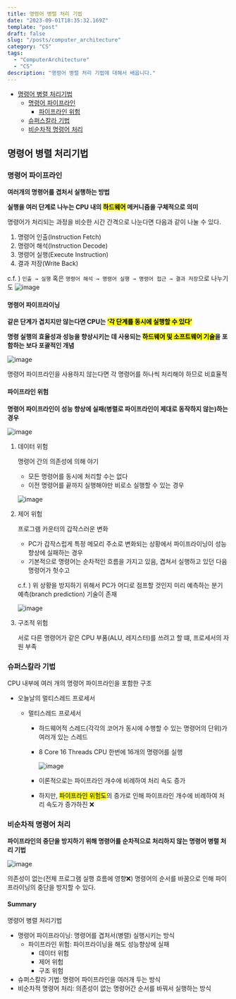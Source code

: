 ```yaml
---
title: 명령어 병렬 처리 기법
date: "2023-09-01T18:35:32.169Z"
template: "post"
draft: false
slug: "/posts/computer_architecture"
category: "CS"
tags:
  - "ComputerArchitecture"
  - "CS"
description: "명령어 병렬 처리 기법에 대해서 배웁니다."
---
```


- [명령어 병렬 처리기법](#명령어-병렬-처리기법)
  - [명령어 파이프라인](#명령어-파이프라인)
    - [파이프라인 위험](#파이프라인-위험)
  - [슈퍼스칼라 기법](#슈퍼스칼라-기법)
  - [비순차적 명령어 처리](#비순차적-명령어-처리)

## 명령어 병렬 처리기법

### 명령어 파이프라인

**여러개의 명령어를 겹처서 실행하는 방법**

**실행을 여러 단계로 나누는 CPU 내의 <Mark>하드웨어</Mark> 메커니즘을 구체적으로 의미**

명령어가 처리되는 과정을 비슷한 시간 간격으로 나눈다면 다음과 같이 나눌 수 있다.

1. 명령어 인출(Instruction Fetch)
2. 명령어 해석(Instruction Decode)
3. 명령어 실행(Execute Instruction)
4. 결과 저장(Write Back)

c.f. ) `인출 → 실행` 혹은 `명령어 해석 → 명령어 실행 → 명령어 접근 → 결과 저장`으로 나누기도
![image](https://github.com/boost-library/yong-study/assets/74396128/adfcc9c2-fc58-4625-8aa3-c538d661816f)

#### 명령어 파이프라이닝

**같은 단계가 겹치지만 않는다면 CPU는 <Mark>‘각 단계를 동시에 실행할 수 있다’**

**명령 실행의 효율성과 성능을 향상시키는 데 사용되는 <Mark>하드웨어 및 소프트웨어 기술</Mark>을 포함하는 보다 포괄적인 개념**

![image](https://github.com/boost-library/yong-study/assets/74396128/5bc5a29d-5582-424e-bb28-30394ede3670)

명령어 파이프라인을 사용하지 않는다면 각 명령어를 하나씩 처리해야 하므로 비효율적

#### 파이프라인 위험

**명령어 파이프라인이 성능 향상에 실패(병렬로 파이프라인이 제대로 동작하지 않는)하는 경우**

![image](https://github.com/boost-library/yong-study/assets/74396128/b0e69632-7be5-4428-864a-2dff706f166c)

1. 데이터 위험

   명령어 간의 의존성에 의해 야기

   - 모든 명령어를 동시에 처리할 수는 없다
   - 이전 명령어를 끝까지 실행해야만 비로소 실행할 수 있는 경우

   ![image](https://github.com/boost-library/yong-study/assets/74396128/c10a674d-1ee9-4dd5-9758-6300b5e128de)

2. 제어 위험

   프로그램 카운터의 갑작스러운 변화

   - PC가 갑작스럽게 특정 메모리 주소로 변화되는 상황에서 파이프라이닝이 성능 향상에 실패하는 경우
   - 기본적으로 명령어는 순차적인 흐름을 가지고 있음, 겹쳐서 실행하고 있던 다음 명령어가 헛수고

   c.f. ) 위 상황을 방지하기 위해서 PC가 어디로 점프할 것인지 미리 예측하는 분기 예측(branch prediction) 기술이 존재

   ![image](https://github.com/boost-library/yong-study/assets/74396128/76215680-bf7c-4c45-bfd0-86e005f0c835)

3. 구조적 위험

   서로 다른 명령어가 같은 CPU 부품(ALU, 레지스터)를 쓰려고 할 떄, 프로세서의 자원 부족

### 슈퍼스칼라 기법

CPU 내부에 여러 개의 명령어 파이프라인을 포함한 구조

- 오늘날의 멀티스레드 프로세서

  - 멀티스레드 프로세서

    - 하드웨어적 스레드(각각의 코어가 동시에 수행할 수 있는 명령어의 단위)가 여러개 있는 스레드
    - 8 Core 16 Threads CPU 한번에 16개의 명령어를 실행

      ![image](https://github.com/boost-library/yong-study/assets/74396128/fd06c96c-6ede-42dd-89f4-5b89d44bda1d)

    - 이론적으로는 파이프라인 개수에 비례하여 처리 속도 증가
    - 하지만, <Mark>파이프라인 위험도</Mark>의 증가로 인해 파이프라인 개수에 비례하여 처리 속도가 증가하진 ❌

### 비순차적 명령어 처리

**파이프라인의 중단을 방지하기 위해 명령어를 순차적으로 처리하지 않는 명령어 병렬 처리 기법**

![image](https://github.com/boost-library/yong-study/assets/74396128/3c720d3b-5ead-48c0-9a07-d5858228603a)

의존성이 없는(전체 프로그램 실행 흐름에 영향❌) 명령어의 순서를 바꿈으로 인해 파이프라이닝의 중단을 방지할 수 있다.

#### Summary

명령어 병렬 처리기법

- 명령어 파이프라이닝: 명령어를 겹처서(병렬) 실행시키는 방식
  - 파이프라인 위험: 파이프라이닝을 해도 성능향상에 실패
    - 데이터 위험
    - 제어 위험
    - 구조 위험
- 슈퍼스칼라 기법: 명령어 파이프라인을 여러개 두는 방식
- 비순차적 명령어 처리: 의존성이 없는 명령어간 순서를 바꿔서 실행하는 방식
